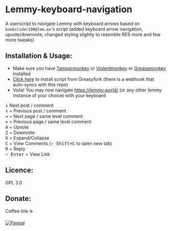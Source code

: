 # Lemmy-keyboard-navigation
A userscript to navigate Lemmy with keyboard arrows based on `boobslider100@lem.ee`'s script (added keyboard arrow navigation, upvote/downvote, changed styling slightly to resemble RES more and few more tweaks)

## Installation & Usage:
- Make sure you have [Tampermonkey](https://www.tampermonkey.net/) or [Violentmonkey](https://violentmonkey.github.io/) or [Greasemonkey](https://addons.mozilla.org/en-US/firefox/addon/greasemonkey/) installed 
- [Click here](https://greasyfork.org/en/scripts/470498-lemmy-keyboard-navigation) to install script from Greasyfork (there is a webhook that auto-syncs with this repo)
- Voila! You may now navigate https://lemmy.world/ (or any other lemmy instance of your choice) with your keyboard


<kbd>**↓**</kbd> Next post / comment\
<kbd>**↑**</kbd> = Previous post / comment\
<kbd>**→**</kbd> = Next page / same level comment\
<kbd>**←**</kbd> = Previous page / same level comment\
<kbd>A</kbd> = Upvote\
<kbd>Z</kbd> = Downvote\
<kbd>X</kbd> = Expand/Collapse\
<kbd>C</kbd> = View Comments (<kbd>⇧ Shift+C</kbd> to open new tab)\
<kbd>R</kbd> = Reply\
<kbd>⏎ Enter</kbd> = View Link

## Licence: 
GPL 3.0


## Donate: 
Coffee link ☕

[![Paypal](https://www.paypalobjects.com/en_GB/i/btn/btn_donate_LG.gif)](https://www.paypal.com/cgi-bin/webscr?cmd=_donations&business=bill%2emavromatis%40gmail%2ecom&lc=GB&currency_code=GBP&bn=PP%2dDonationsBF%3abtn_donate_LG%2egif%3aNonHosted)
